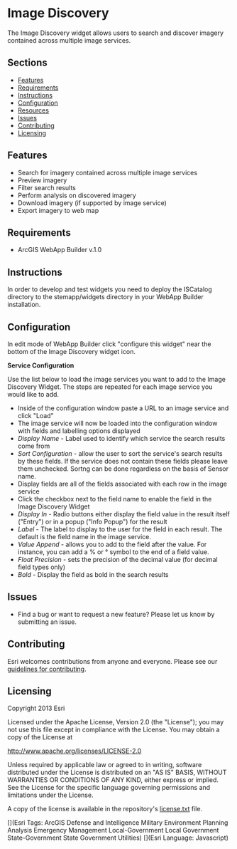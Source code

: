 # Image Discovery
The Image Discovery widget allows users to search and discover imagery contained across multiple image services.
## Sections

* [Features](#features)
* [Requirements](#requirements)
* [Instructions](#instructions)
* [Configuration](#configuration)
* [Resources](#resources)
* [Issues](#issues)
* [Contributing](#contributing)
* [Licensing](#licensing)

## Features
* Search for imagery contained across multiple image services
* Preview imagery
* Filter search results
* Perform analysis on discovered imagery
* Download imagery (if supported by image service)
* Export imagery to web map

## Requirements
* ArcGIS WebApp Builder v.1.0

## Instructions
In order to develop and test widgets you need to deploy the ISCatalog directory to the stemapp/widgets directory in your WebApp Builder installation.


## Configuration

In edit mode of WebApp Builder click "configure this widget" near the bottom of the Image Discovery widget icon.

**Service Configuration**

Use the list below to load the image services you want to add to the Image Discovery Widget. The steps are repeated for each image service you would like to add.

* Inside of the configuration window paste a URL to an image service and click "Load"
* The image service will now be loaded into the configuration window with fields and labelling options displayed
 * *Display Name* - Label used to identify which service the search results come from
 * *Sort Configuration* - allow the user to sort the service's search results by these fields. If the service does not contain these fields please leave them unchecked. Sortng can be done regardless on the basis of Sensor name.
* Display fields are all of the fields associated with each row in the image service
 * Click the checkbox next to the field name to enable the field in the Image Discovery Widget
 * *Display In* - Radio buttons either display the field value in the result itself ("Entry") or in a popup ("Info Popup") for the result
 * *Label* - The label to display to the user for the field in each result. The default is the field name in the image service.
 * *Value Append* - allows you to add to the field after the value. For instance, you can add a % or &deg; symbol to the end of a field value.
 * *Float Precision* - sets the precision of the decimal value (for decimal field types only)
 * *Bold* - Display the field as bold in the search results


## Issues
* Find a bug or want to request a new feature?  Please let us know by submitting an issue.

## Contributing
Esri welcomes contributions from anyone and everyone. Please see our [guidelines for contributing](https://github.com/esri/contributing).


## Licensing
Copyright 2013 Esri

Licensed under the Apache License, Version 2.0 (the "License");
you may not use this file except in compliance with the License.
You may obtain a copy of the License at

   http://www.apache.org/licenses/LICENSE-2.0

Unless required by applicable law or agreed to in writing, software
distributed under the License is distributed on an "AS IS" BASIS,
WITHOUT WARRANTIES OR CONDITIONS OF ANY KIND, either express or implied.
See the License for the specific language governing permissions and
limitations under the License.

A copy of the license is available in the repository's
[license.txt](license.txt) file.

[](Esri Tags: ArcGIS Defense and Intelligence Military Environment Planning Analysis Emergency Management Local-Government Local Government State-Government State Government Utilities)
[](Esri Language: Javascript)
